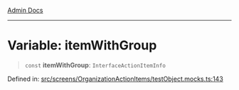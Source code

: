 [Admin Docs](/)

***

# Variable: itemWithGroup

> `const` **itemWithGroup**: `InterfaceActionItemInfo`

Defined in: [src/screens/OrganizationActionItems/testObject.mocks.ts:143](https://github.com/PalisadoesFoundation/talawa-admin/blob/main/src/screens/OrganizationActionItems/testObject.mocks.ts#L143)
